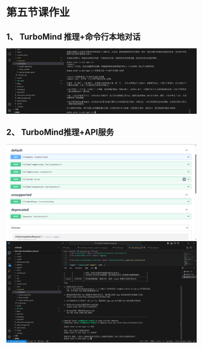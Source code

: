 # 第五节课作业
## 1、 TurboMind 推理+命令行本地对话
![img](./tasks/1.png)

## 2、 TurboMind推理+API服务
![img](./tasks/2.png)
![img](./tasks/3.png)